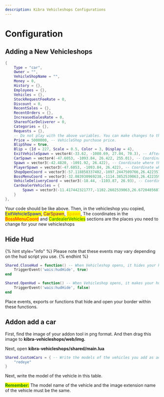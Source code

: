 ```yaml
---
description: Kibra Vehicleshops Configurations
---
```


# Configuration

## Adding a New Vehicleshops

```lua
{
    Type = "car",
    Owner = "",
    VehicleShopName = "",
    Money = 0,
    History = {},
    Employees = {},
    Vehicles = {},
    StockRequestFeeRate = 0,
    Discount = 0,
    RecentSales = {},
    RecentOrders = {},
    IncreasedSalesRate = 0,
    ShareofCarDeliverer = 0,
    Categories = {},
    Requests = {},
    -- Do not play with the above variables. You can make changes to the following variables. 
    Price = 5000000, -- VehicleShop purchase price.
    BlipShow = true,
    Blip = {Id = 227, Scale = 0.5, Color = 3, Display = 4}, 
    ExitVehicleSpawn = vector4(-33.62, -1080.69, 27.04, 70.3), -- After the vehicle is purchased, where it will spawn.
    CarSpawn = vector4(-47.6053, -1093.84, 26.422, 255.01), -- Coordinate where the vehicle that appears in the gallery was created.w
    Spawn = vector3(-42.4820, -1091.92, 26.422), -- Coordinate where the vehicle that appears in the gallery was created.
    PlayerSpawn = vector3(-47.6053, -1093.84, 26.422), -- Coordinate where the vehicle that appears in the gallery was created.
    ShopOpenCoord = vector3(-57.118858337402,-1097.2447509766,26.422357559204), -- Coordinate of the menu where the players can see the vehicles.
    BossMenuCoord = vector3(-32.083930969238,-1114.3852539063,26.422359466553), -- Location where the player can access the boss menu.
    VehicleDeliveryCoord = vector3(-18.44, -1103.87, 26.93), -- Coordinate where the player will deliver the car during a vehicle delivery.
    CardealerVehicles = {
        Spawn = vector3(-11.417442321777,-1102.2602539063,26.672048568726),
    }
},
```

Your code should be like above. Then, in the vehicleshop you copied, <mark style="color:blue;">ExitVehicleSpawn,</mark> <mark style="color:purple;">CarSpawn</mark>, <mark style="color:orange;">Spawn</mark>, The coordinates in the <mark style="color:red;">BossMenuCoord</mark> and <mark style="color:green;">CardealerVehicles</mark> sections are the places you need to change for your new vehicleshops

## Hide Hud

{% hint style="info" %}
Please note that these events may vary depending on the hud script you use.
{% endhint %}

```lua
Shared.CloseHud = function() -- When Vehicleshop opens, it hides your hud.
    TriggerEvent('wais:hudHide', true)
end

Shared.OpenHud = function() -- When Vehicleshop opens, it makes your hud visible.   
    TriggerEvent('wais:hudHide', false)
end
```

Place events, exports or functions that hide and open your border within these functions.

## Addon add a car

First, find the image of your addon tool in png format. And then drag this image to **kibra-vehicleshops/web/img.**

Next, open **kibra-vehicleshops/shared/main.lua**&#x20;

```lua
Shared.CustomCars = { -- Write the models of the vehicles you add as addon here.
    "redeye"
}
```

Next, write the model of the vehicle in this table.

<mark style="color:green;">**Remember:**</mark> The model name of the vehicle and the image extension name of the vehicle must be the same.
